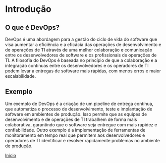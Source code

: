 # **Introdução**

## **O que é DevOps?**

DevOps é uma abordagem para a gestão do ciclo de vida do software que visa aumentar a eficiência e a eficácia das operações de desenvolvimento e de operações de TI através de uma melhor colaboração e comunicação entre os desenvolvedores de software e os profissionais de operações de TI. A filosofia do DevOps é baseada no princípio de que a colaboração e a integração contínuas entre os desenvolvedores e os operadores de TI podem levar a entregas de software mais rápidas, com menos erros e maior escalabilidade.

## **Exemplo**

Um exemplo de DevOps é a criação de um pipeline de entrega contínua, que automatiza o processo de desenvolvimento, teste e implantação de software em ambientes de produção. Isso permite que as equipes de desenvolvimento e de operações de TI trabalhem de forma mais colaborativa, garantindo que o software seja entregue com mais rapidez e confiabilidade. Outro exemplo é a implementação de ferramentas de monitoramento em tempo real que permitem aos desenvolvedores e operadores de TI identificar e resolver rapidamente problemas no ambiente de produção.

 [Inicio](../../README.md)